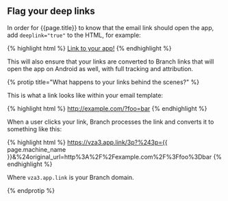 ## Flag your deep links

In order for {{page.title}} to know that the email link should open the app, add `deeplink="true"` to the HTML, for example:

{% highlight html %}
<a href="links.example.com" deeplink="true">Link to your app!</a>
{% endhighlight %}

This will also ensure that your links are converted to Branch links that will open the app on Android as well, with full tracking and attribution.

{% protip title="What happens to your links behind the scenes?" %}

This is what a link looks like within your email template:

{% highlight html %}
http://example.com/?foo=bar
{% endhighlight %}

When a user clicks your link, Branch processes the link and converts it to something like this:

{% highlight html %}
https://vza3.app.link/3p?%243p={{ page.machine_name }}&%24original_url=http%3A%2F%2Fexample.com%2F%3Ffoo%3Dbar
{% endhighlight %}

Where `vza3.app.link` is your Branch domain.

{% endprotip %}